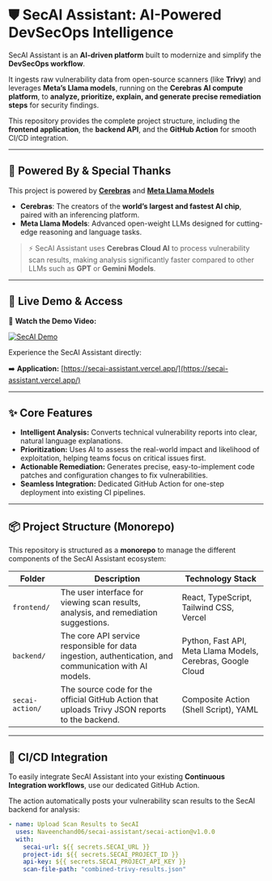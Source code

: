 # ⛊ SecAI Assistant: AI-Powered DevSecOps Intelligence

SecAI Assistant is an **AI-driven platform** built to modernize and simplify the **DevSecOps workflow**.

It ingests raw vulnerability data from open-source scanners (like **Trivy**) and leverages **Meta’s Llama models**, running on the **Cerebras AI compute platform**, to **analyze, prioritize, explain, and generate precise remediation steps** for security findings.

This repository provides the complete project structure, including the **frontend application**, the **backend API**, and the **GitHub Action** for smooth CI/CD integration.

---

## 🙌 Powered By & Special Thanks

This project is powered by **[Cerebras](https://cloud.cerebras.ai)** and **[Meta Llama Models](https://inference-docs.cerebras.ai/models/llama-33-70b)**

- **Cerebras**: The creators of the **world’s largest and fastest AI chip**, paired with an inferencing platform.
- **Meta Llama Models**: Advanced open-weight LLMs designed for cutting-edge reasoning and language tasks.

> ⚡ SecAI Assistant uses **Cerebras Cloud AI** to process vulnerability scan results, making analysis significantly faster compared to other LLMs such as **GPT** or **Gemini Models**.

---

## 🚀 Live Demo & Access

🎥 **Watch the Demo Video:**

[![SecAI Demo](https://img.youtube.com/vi/YPyKlW_tZSM/0.jpg)](https://www.youtube.com/watch?v=YPyKlW_tZSM)


Experience the SecAI Assistant directly:

➡️ **Application:** [https://secai-assistant.vercel.app/](https://secai-assistant.vercel.app/)

---

## ✨ Core Features

- **Intelligent Analysis:** Converts technical vulnerability reports into clear, natural language explanations.
- **Prioritization:** Uses AI to assess the real-world impact and likelihood of exploitation, helping teams focus on critical issues first.
- **Actionable Remediation:** Generates precise, easy-to-implement code patches and configuration changes to fix vulnerabilities.
- **Seamless Integration:** Dedicated GitHub Action for one-step deployment into existing CI pipelines.

---

## 📦 Project Structure (Monorepo)

This repository is structured as a **monorepo** to manage the different components of the SecAI Assistant ecosystem:

| Folder          | Description                                                                                            | Technology Stack                              |
| --------------- | ------------------------------------------------------------------------------------------------------ | --------------------------------------------- |
| `frontend/`     | The user interface for viewing scan results, analysis, and remediation suggestions.                    | React, TypeScript, Tailwind CSS, Vercel       |
| `backend/`      | The core API service responsible for data ingestion, authentication, and communication with AI models. | Python, Fast API, Meta Llama Models, Cerebras, Google Cloud |
| `secai-action/` | The source code for the official GitHub Action that uploads Trivy JSON reports to the backend.         | Composite Action (Shell Script), YAML               |

---

## 🔗 CI/CD Integration

To easily integrate SecAI Assistant into your existing **Continuous Integration workflows**, use our dedicated GitHub Action.

The action automatically posts your vulnerability scan results to the SecAI backend for analysis:

```yaml
- name: Upload Scan Results to SecAI
  uses: Naveenchand06/secai-assistant/secai-action@v1.0.0
  with:
    secai-url: ${{ secrets.SECAI_URL }}
    project-id: ${{ secrets.SECAI_PROJECT_ID }}
    api-key: ${{ secrets.SECAI_PROJECT_API_KEY }}
    scan-file-path: "combined-trivy-results.json"
```
